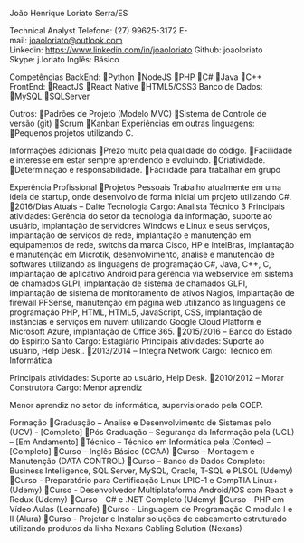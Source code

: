 João Henrique Loriato
Serra/ES

Technical Analyst
Telefone: (27) 99625-3172
E-mail: joaoloriato@outlook.com
Linkedin: https://www.linkedin.com/in/joaoloriato
Github: joaoloriato
Skype: j.loriato
Inglês: Básico

Competências
BackEnd:
Python
NodeJS
PHP
C#
Java
C++
FrontEnd:
ReactJS
React Native
HTML5/CSS3
Banco de Dados:
MySQL
SQLServer

Outros:
Padrões de Projeto (Modelo MVC)
Sistema de Controle de versão (git)
Scrum
Kanban
Experiências em outras linguagens:
Pequenos projetos utilizando C.

Informações adicionais
Prezo muito pela qualidade do código.
Facilidade e interesse em estar sempre aprendendo e evoluindo.
Criatividade.
Determinação e responsabilidade.
Facilidade para trabalhar em grupo

Experência Profissional
Projetos Pessoais
Trabalho atualmente em uma ideia de startup, onde desenvolvo de forma inicial um projeto utilizando C#.
2016/Dias Atuais – Dalte Tecnologia
Cargo: Analista Técnico 3
Principais atividades: Gerência do setor da tecnologia da informação, suporte ao usuário, implantação de servidores Windows e Linux e seus serviços, implantação de serviços de rede, implantação e manutenção em equipamentos de rede, switchs da marca Cisco, HP e IntelBras, implantação e manutenção em Microtik, desenvolvimento, analise e manutenção de softwares utilizando as linguagens de programação C#, Java, C++, C, implantação de aplicativo Android para gerência via webservice em sistema de chamados GLPI, implantação de sistema de chamados GLPI, implantação de sistema de monitoramento de ativos Nagios, implantação de firewall PFSense, manutenção em página web utilizando as linguagens de programação PHP, HTML, HTML5, JavaScript, CSS, implantação de instâncias e serviços em nuvem utilizando Google Cloud Platform e Microsoft Azure, implantação de Office 365.
2015/2016 – Banco do Estado do Espirito Santo
Cargo: Estagiário 
Principais atividades: Suporte ao usuário, Help Desk..
2013/2014 – Integra Network
Cargo: Técnico em Informática 

Principais atividades: Suporte ao usuário, Help Desk. 
2010/2012 – Morar Construtora
Cargo: Menor aprendiz 

Menor aprendiz no setor de informática, supervisionado pela COEP. 


Formação
Graduação – Analise e Desenvolvimento de Sistemas pelo (UCV) - [Completo]
Pós Graduação – Segurança da Informação pela (UCL) – [Em Andamento]
Técnico – Técnico em Informática pela (Contec) – [Completo]
Curso – Inglês Básico (CCAA)
Curso – Montagem e Manutenção (DATA CONTROL)
Curso – Banco de Dados Completo: Business Intelligence, SQL Server, MySQL, Oracle, T-SQL e PLSQL (Udemy)
Curso - Preparatório para Certificação Linux LPIC-1 e CompTIA Linux+ (Udemy) 
Curso - Desenvolvedor Multiplataforma Android/IOS com React e Redux (Udemy)
Curso - C# e .NET Completo (Udemy)
Curso - PHP em Vídeo Aulas (Learncafe)
Curso - Linguagem de Programação C modulo I e II (Alura)
Curso - Projetar e Instalar soluções de cabeamento estruturado utilizando produtos da linha Nexans Cabling Solution (Nexans) 
